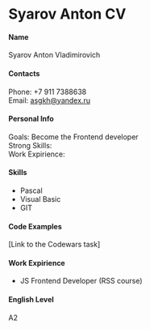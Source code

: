 # Syarov Anton CV

#### Name
Syarov Anton Vladimirovich

#### Contacts
Phone: +7 911 7388638  
Email: asgkh@yandex.ru

#### Personal Info
Goals: Become the Frontend developer  
Strong Skills:   
Work Expirience:

#### Skills
- Pascal
- Visual Basic
- GIT

#### Code Examples
[Link to the Codewars task]

#### Work Expirience
- JS Frontend Developer (RSS course)

#### English Level
A2